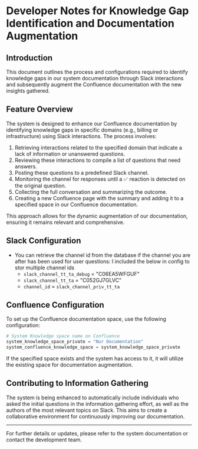 
# Developer Notes for Knowledge Gap Identification and Documentation Augmentation

## Introduction

This document outlines the process and configurations required to identify knowledge gaps in our system documentation through Slack interactions and subsequently augment the Confluence documentation with the new insights gathered.

## Feature Overview

The system is designed to enhance our Confluence documentation by identifying knowledge gaps in specific domains (e.g., billing or infrastructure) using Slack interactions. The process involves:

1. Retrieving interactions related to the specified domain that indicate a lack of information or unanswered questions.
2. Reviewing these interactions to compile a list of questions that need answers.
3. Posting these questions to a predefined Slack channel.
4. Monitoring the channel for responses until a :white_check_mark: reaction is detected on the original question.
5. Collecting the full conversation and summarizing the outcome.
6. Creating a new Confluence page with the summary and adding it to a specified space in our Confluence documentation.

This approach allows for the dynamic augmentation of our documentation, ensuring it remains relevant and comprehensive.

## Slack Configuration

- You can retrieve the channel id from the database if the channel you are after has been used for user questions:
I included the below in config to stor multiple channel ids
  - `slack_channel_tt_ta_debug` = "C06EA5WFGUF"
  - `slack_channel_tt_ta` = "C052GJ7GLVC"
  - `channel_id` = `slack_channel_priv_tt_ta`


## Confluence Configuration

To set up the Confluence documentation space, use the following configuration:

```python
# System Knowledge space name on Confluence
system_knowledge_space_private = "Nur Documentation"
system_confluence_knowledge_space = system_knowledge_space_private
```

If the specified space exists and the system has access to it, it will utilize the existing space for documentation augmentation.

## Contributing to Information Gathering

The system is being enhanced to automatically include individuals who asked the initial questions in the information gathering effort, as well as the authors of the most relevant topics on Slack. This aims to create a collaborative environment for continuously improving our documentation.

---

For further details or updates, please refer to the system documentation or contact the development team.
